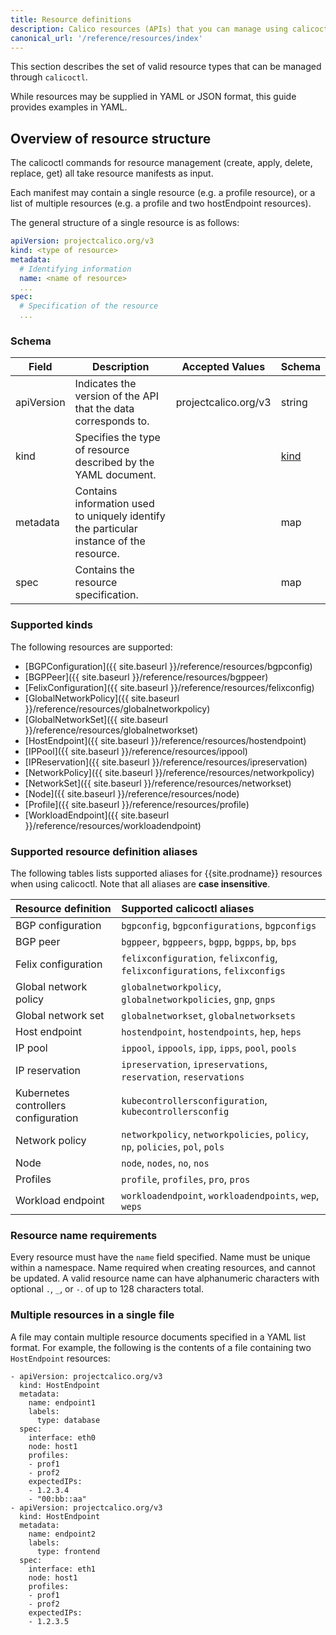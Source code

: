 ```yaml
---
title: Resource definitions
description: Calico resources (APIs) that you can manage using calicoctl.
canonical_url: '/reference/resources/index'
---
```


This section describes the set of valid resource types that can be managed
through `calicoctl`.  

While resources may be supplied in YAML or JSON format, this guide provides examples in YAML.

## Overview of resource structure

The calicoctl commands for resource management (create, apply, delete, replace, get)
all take resource manifests as input.  

Each manifest may contain a single resource
(e.g. a profile resource), or a list of multiple resources (e.g. a profile and two
hostEndpoint resources).

The general structure of a single resource is as follows:

```yaml
apiVersion: projectcalico.org/v3
kind: <type of resource>
metadata:
  # Identifying information
  name: <name of resource>
  ...
spec:
  # Specification of the resource
  ...
```

### Schema

| Field    | Description           | Accepted Values              | Schema |
|----------|-----------------------|------------------------------|--------|
| apiVersion     | Indicates the version of the API that the data corresponds to. | projectcalico.org/v3 | string |
| kind     | Specifies the type of resource described by the YAML document. |  | [kind](#supported-kinds) |
| metadata | Contains information used to uniquely identify the particular instance of the resource. | | map |
| spec     | Contains the resource specification. | | map |

### Supported kinds

The following resources are supported:

- [BGPConfiguration]({{ site.baseurl }}/reference/resources/bgpconfig)
- [BGPPeer]({{ site.baseurl }}/reference/resources/bgppeer)
- [FelixConfiguration]({{ site.baseurl }}/reference/resources/felixconfig)
- [GlobalNetworkPolicy]({{ site.baseurl }}/reference/resources/globalnetworkpolicy)
- [GlobalNetworkSet]({{ site.baseurl }}/reference/resources/globalnetworkset)
- [HostEndpoint]({{ site.baseurl }}/reference/resources/hostendpoint)
- [IPPool]({{ site.baseurl }}/reference/resources/ippool)
- [IPReservation]({{ site.baseurl }}/reference/resources/ipreservation)
- [NetworkPolicy]({{ site.baseurl }}/reference/resources/networkpolicy)
- [NetworkSet]({{ site.baseurl }}/reference/resources/networkset)
- [Node]({{ site.baseurl }}/reference/resources/node)
- [Profile]({{ site.baseurl }}/reference/resources/profile)
- [WorkloadEndpoint]({{ site.baseurl }}/reference/resources/workloadendpoint)

### Supported resource definition aliases

The following tables lists supported aliases for {{site.prodname}} resources when using calicoctl. Note that all aliases
are **case insensitive**.

| Resource definition                  | Supported calicoctl aliases                                  |
| :----------------------------------- | :----------------------------------------------------------- |
| BGP configuration                    | `bgpconfig`, `bgpconfigurations`, `bgpconfigs`               |
| BGP peer                             | `bgppeer`, `bgppeers`, `bgpp`, `bgpps`, `bp`, `bps`          |
| Felix configuration                  | `felixconfiguration`, `felixconfig`, `felixconfigurations`, `felixconfigs` |
| Global network policy                | `globalnetworkpolicy`, `globalnetworkpolicies`, `gnp`, `gnps` |
| Global network set                   | `globalnetworkset`, `globalnetworksets`                      |
| Host endpoint                        | `hostendpoint`, `hostendpoints`, `hep`, `heps`               |
| IP pool                              | `ippool`, `ippools`, `ipp`, `ipps`, `pool`, `pools`          |
| IP reservation                       | `ipreservation`, `ipreservations`, `reservation`, `reservations` |
| Kubernetes controllers configuration | `kubecontrollersconfiguration`, `kubecontrollersconfig`      |
| Network policy                       | `networkpolicy`, `networkpolicies`, `policy`, `np`, `policies`, `pol`, `pols` |
| Node                                 | `node`, `nodes`, `no`, `nos`                                 |
| Profiles                             | `profile`, `profiles`, `pro`, `pros`                         |
| Workload endpoint                    | `workloadendpoint`, `workloadendpoints`, `wep`, `weps`       |

### Resource name requirements

Every resource must have the `name` field specified. Name must be unique within a namespace.
Name required when creating resources, and cannot be updated.
A valid resource name can have alphanumeric characters with optional `.`, `_`, or `-`. of up to 128 characters total.

### Multiple resources in a single file

A file may contain multiple resource documents specified in a YAML list format. For example, the following is the contents of a file containing two `HostEndpoint` resources:

```
- apiVersion: projectcalico.org/v3
  kind: HostEndpoint
  metadata:
    name: endpoint1
    labels:
      type: database
  spec:
    interface: eth0
    node: host1
    profiles:
    - prof1
    - prof2
    expectedIPs:
    - 1.2.3.4
    - "00:bb::aa"
- apiVersion: projectcalico.org/v3
  kind: HostEndpoint
  metadata:
    name: endpoint2
    labels:
      type: frontend
  spec:
    interface: eth1
    node: host1
    profiles:
    - prof1
    - prof2
    expectedIPs:
    - 1.2.3.5
```

